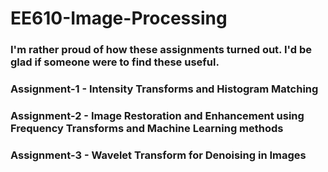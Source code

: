 # EE610-Image-Processing

### I'm rather proud of how these assignments turned out. I'd be glad if someone were to find these useful.

### Assignment-1 - Intensity Transforms and Histogram Matching
### Assignment-2 - Image Restoration and Enhancement using Frequency Transforms and Machine Learning methods
### Assignment-3 - Wavelet Transform for Denoising in Images
